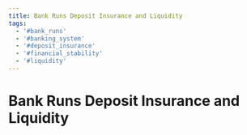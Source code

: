 ```yaml
---
title: Bank Runs Deposit Insurance and Liquidity
tags:
  - '#bank_runs'
  - '#banking_system'
  - '#deposit_insurance'
  - '#financial_stability'
  - '#liquidity'
---
```

# Bank Runs Deposit Insurance and Liquidity
